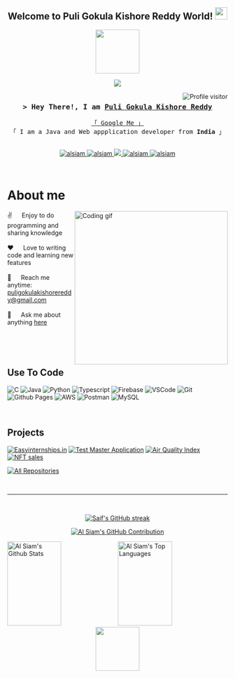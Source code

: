 
<meta name="google-site-verification" content="7t3w1nUJBpvC2gwn-vyqE3MRLePXi4PGVesIwMhiT40" />



<h2 align="center">
  Welcome to Puli Gokula Kishore Reddy World!
  <img src="https://media.giphy.com/media/hvRJCLFzcasrR4ia7z/giphy.gif" width="28">
</h2>


<div id="header" align="center">
  <img src="https://media.giphy.com/media/M9gbBd9nbDrOTu1Mqx/giphy.gif" width="100"/>
 
</div>




<p align="center">
  <a href="https://github.com/gokulakishorereddypuli"><img src="https://readme-typing-svg.herokuapp.com/?lines=Self%20Taught%20Programmer;Java%20Developer;2.5%2B%20years%20of%20coding%20experience;Always%20learning%20new%20things&center=true&width=380&height=45"></a>
</p>

 
<a href="https://komarev.com/ghpvc/?username=gokulakishorereddypuli">
  <img align="right" src="https://komarev.com/ghpvc/?username=gokulakishorereddypuli&label=Visitors&color=0e75b6&style=flat" alt="Profile visitor" />
</a>

<!-- viewers-->
<img src="https://komarev.com/ghpvc/?username=gokulakishorereddypuli&style=flat-square&color=blue" alt=""/>

<!-- walk time
[![wakatime](https://wakatime.com/badge/user/eebb3dd8-d9b2-40de-9b88-6fd6cac99dbc.svg)](https://wakatime.com/@eebb3dd8-d9b2-40de-9b88-6fd6cac99dbc) -->

<!-- Intro  -->
<h3 align="center">
        <samp>&gt; Hey There!, I am
                <b><a target="_blank" href="https://in.linkedin.com/in/puli-gokula-kishore-reddy">Puli Gokula Kishore Reddy</a></b>
        </samp>
</h3>


<p align="center"> 
  <samp>
    <a href="https://www.google.com/search?q=puligokulakishorereddy">「 Google Me 」</a>
    <br>
    「 I am a Java and Web appplication developer from <b>India</b> 」
    <br>
    <br>
  </samp>
</p>

<p align="center">
<!--<p align="center">
 <a href="https://alsiam.com" target="blank">
  <img src="https://img.shields.io/badge/Website-DC143C?style=for-the-badge&logo=medium&logoColor=white" alt="alsiam" />
 </a>
 <a href="https://linkedin.com/in/saifalsiam" target="_blank">
 </a>-->
 <a href="https://in.linkedin.com/in/puli-gokula-kishore-reddy" target="_blank">
  <img src="https://img.shields.io/badge/LinkedIn-0077B5?style=for-the-badge&logo=linkedin&logoColor=white" alt="alsiam"/>
 </a>
 <a href="https://dev.to/alsiam" target="_blank">
 <a href="https://dev.to/puligokulakishorereddy" target="_blank">
  <img src="https://img.shields.io/badge/dev.to-0A0A0A?style=for-the-badge&logo=dev.to&logoColor=white" alt="alsiam" />
 </a>
 <a href="https://twitter.com/alsiam_dev" target="_blank">
 <a href="https://twitter.com/p_gokulakishore" target="_blank">
  <img src="https://img.shields.io/badge/Twitter-1DA1F2?style=for-the-badge&logo=twitter&logoColor=white" />
 </a>
 <a href="https://instagram.com/alsiam.dev" target="_blank">
 <a href="https://instagram.com/puli_gokula_kishore_reddy" target="_blank">
  <img src="https://img.shields.io/badge/Instagram-fe4164?style=for-the-badge&logo=instagram&logoColor=white" alt="alsiam" />
 </a> 
 <a href="https://facebook.com/alsiam.dev" target="_blank">
 <a href="https://facebook.com/puli_gokula_kishore_reddy" target="_blank">
  <img src="https://img.shields.io/badge/Facebook-20BEFF?&style=for-the-badge&logo=facebook&logoColor=white" alt="alsiam"  />
  </a> 
</p>
<br />

<!-- About Section -->
 # About me
 
<p>
 <img align="right" width="350" src="/assets/programmer.gif" alt="Coding gif" />
  
 ✌️ &emsp; Enjoy to do programming and sharing knowledge <br/><br/>
 ❤️ &emsp; Love to writing code and learning new features<br/><br/>
 📧 &emsp; Reach me anytime: puligokulakishorereddy@gmail.com<br/><br/>
 💬 &emsp; Ask me about anything [here](https://github.com/gokulakishorereddypuli/gokulakishorereddypuli/issues)
</p>
<br/>
<br/>
<br/>

## Use To Code

![C](https://img.shields.io/badge/c-%2300599C.svg?style=for-the-badge&logo=c&logoColor=white)
![Java](https://img.shields.io/badge/java-%23ED8B00.svg?style=for-the-badge&logo=openjdk&logoColor=white)
![Python](https://img.shields.io/badge/python-3670A0?style=for-the-badge&logo=python&logoColor=ffdd54)
![Typescript](https://img.shields.io/badge/Typescript-007acc?style=for-the-badge&labelColor=black&logo=typescript&logoColor=007acc)
![Firebase](https://img.shields.io/badge/firebase-%23039BE5.svg?style=for-the-badge&logo=firebase)
![VSCode](https://img.shields.io/badge/Visual_Studio-0078d7?style=for-the-badge&logo=visual%20studio&logoColor=white)
![Git](https://img.shields.io/badge/Git-F05032?style=for-the-badge&logo=git&logoColor=white)
![Github Pages](https://img.shields.io/badge/github%20pages-121013?style=for-the-badge&logo=github&logoColor=white)
![AWS](https://img.shields.io/badge/AWS-%23FF9900.svg?style=for-the-badge&logo=amazon-aws&logoColor=white)
![Postman](https://img.shields.io/badge/Postman-FF6C37?style=for-the-badge&logo=postman&logoColor=white)
![MySQL](https://img.shields.io/badge/mysql-%2300f.svg?style=for-the-badge&logo=mysql&logoColor=white)

<!--

![Javascript](https://img.shields.io/badge/Javascript-F0DB4F?style=for-the-badge&labelColor=black&logo=javascript&logoColor=F0DB4F)
![React](https://img.shields.io/badge/-React-61DBFB?style=for-the-badge&labelColor=black&logo=react&logoColor=61DBFB)
![React Native](https://img.shields.io/badge/React_Native-20232A?style=for-the-badge&logo=react&logoColor=61DAFB)
![Next.js](https://img.shields.io/badge/next.js-000000?style=for-the-badge&logo=nextdotjs&logoColor=white)
![Nodejs](https://img.shields.io/badge/Nodejs-3C873A?style=for-the-badge&labelColor=black&logo=node.js&logoColor=3C873A)
![Express.js](https://img.shields.io/badge/Express.js-000000?style=for-the-badge&logo=express&logoColor=white)
![MongoDB](https://img.shields.io/badge/MongoDB-4EA94B?style=for-the-badge&logo=mongodb&logoColor=white)

![HTML](https://img.shields.io/badge/HTML5-E34F26?style=for-the-badge&logo=html5&logoColor=white)
![CSS3](https://img.shields.io/badge/CSS3-1572B6?style=for-the-badge&logo=css3&logoColor=white)
![SASS Badge](https://img.shields.io/badge/Sass-CC6699?style=for-the-badge&logo=sass&logoColor=white)
![Ant-Design](https://img.shields.io/badge/AntDesign-0170FE?style=for-the-badge&logo=antdesign&logoColor=white)
![Tailwind](https://img.shields.io/badge/Tailwind_CSS-092749?style=for-the-badge&logo=tailwindcss&logoColor=06B6D4&labelColor=000000)
![Bootstrap](https://img.shields.io/badge/Bootstrap-563D7C?style=for-the-badge&logo=bootstrap&logoColor=white)
![Strapi](https://img.shields.io/badge/strapi-2E7EEA?style=for-the-badge&logo=strapi&logoColor=white)
![Markdown](https://img.shields.io/badge/Markdown-000000?style=for-the-badge&logo=markdown&logoColor=white)
![Redux](https://img.shields.io/badge/Redux-593D88?style=for-the-badge&logo=redux&logoColor=white)
![React Query](https://img.shields.io/badge/-React_Query-FF4154?style=for-the-badge&logo=react%20query&logoColor=white)

-->
<br/>

## Projects
[![Easyinternships.in](https://github-readme-stats.vercel.app/api/pin/?username=gokulakishorereddypuli&repo=easyinternships.in&border_color=7F3FBF&bg_color=0D1117&title_color=C9D1D9&text_color=8B949E&icon_color=7F3FBF)]([https://github.com/alsiam/web-projects](https://github.com/gokulakishorereddypuli/easyinternships.in))
[![Test Master Application](https://github-readme-stats.vercel.app/api/pin/?username=gokulakishorereddypuli&repo=TestMaster-&border_color=7F3FBF&bg_color=0D1117&title_color=C9D1D9&text_color=8B949E&icon_color=7F3FBF)]([https://github.com/gokulakishorereddypuli/al-folio](https://github.com/gokulakishorereddypuli/TestMaster-))
[![Air Quality Index](https://github-readme-stats.vercel.app/api/pin/?username=gokulakishorereddypuli&repo=AirQualityIndex&border_color=7F3FBF&bg_color=0D1117&title_color=C9D1D9&text_color=8B949E&icon_color=7F3FBF)](https://github.com/gokulakishorereddypuli/AirQualityIndex)
[![NFT sales](https://github-readme-stats.vercel.app/api/pin/?username=gokulakishorereddypuli&repo=nftsales&border_color=7F3FBF&bg_color=0D1117&title_color=C9D1D9&text_color=8B949E&icon_color=7F3FBF)](https://github.com/gokulakishorereddypuli/nftsales)


<p align="left">
  <a href="https://github.com/gokulakishorereddypuli?tab=repositories" target="_new"><img alt="All Repositories" title="All Repositories" src="https://img.shields.io/badge/-All%20Repos-2962FF?style=for-the-badge&logo=koding&logoColor=white"/></a>
</p>

<br/>
<hr/>
<br/>

<p align="center">
  <a href="https://github.com/gokulakishorereddypuli">
    <img src="https://github-readme-streak-stats.herokuapp.com/?user=gokulakishorereddypuli&theme=radical&border=7F3FBF&background=0D1117" alt="Saif's GitHub streak"/>
  </a>
</p>

<p align="center">
  <a href="https://github.com/gokulakishorereddypuli">
    <img src="https://github-profile-summary-cards.vercel.app/api/cards/profile-details?username=gokulakishorereddypuli&theme=radical" alt="Al Siam's GitHub Contribution"/>
  </a>
</p>

<a> 
    <a href="https://github.com/gokulakishorereddypuli"><img alt="Al Siam's Github Stats" src="https://denvercoder1-github-readme-stats.vercel.app/api?username=gokulakishorereddypuli&show_icons=true&count_private=true&theme=react&border_color=7F3FBF&bg_color=0D1117&title_color=F85D7F&icon_color=F8D866" height="192px" width="49.5%"/></a>
  <a href="https://github.com/gokulakishorereddypuli"><img alt="Al Siam's Top Languages" src="https://denvercoder1-github-readme-stats.vercel.app/api/top-langs/?username=gokulakishorereddypuli&langs_count=8&layout=compact&theme=react&border_color=7F3FBF&bg_color=0D1117&title_color=F85D7F&icon_color=F8D866" height="192px" width="49.5%"/></a>
  <br/>
</a>








<div id="header" align="center">
   <img src="https://media.giphy.com/media/qgQUggAC3Pfv687qPC/giphy.gif" width="100"/>
<!--     <img src="https://media.giphy.com/media/2QpnSwLwr9fkDtiN4m/giphy.gif" width="100"/> -->
</div>
<!--
![](https://github-readme-activity-graph.cyclic.app/graph?username=gokulakishorereddypuli&custom_title=Al%20Siam's%20GitHub%20Activity%20Graph&bg_color=0D1117&color=7F3FBF&line=7F3FBF&point=7F3FBF&area_color=FFFFFF&title_color=FFFFFF&area=true) -->



